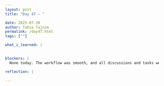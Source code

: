 ```yaml
---
layout: post
title: "Day 47 – "

date: 2025-07-30
author: Tahia Tajnim
permalink: /day47.html
tags: [""]   

what_i_learned: |
  
  
blockers: |  
  None today. The workflow was smooth, and all discussions and tasks were productive.
  
reflection: |
  
---
```


